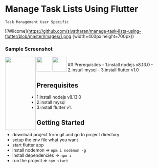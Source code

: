 # Manage Task Lists Using Flutter
    Task Management User Specific 

![Wllcome](https://github.com/sivatharan/manage-task-lists-using-flutter/blob/master/Images/1.png  {width=400px height=700px})

### Sample Screenshot
<a href="url"><img src="https://github.com/sivatharan/manage-task-lists-using-flutter/blob/master/Images/1.png" align="left" height="240" width="100" ></a>

<a href="url"><img src="https://github.com/sivatharan/manage-task-lists-using-flutter/blob/master/Images/1.png" align="left" height="48" width="48" ></a>

<a href="url"><img src="https://github.com/sivatharan/manage-task-lists-using-flutter/blob/master/Images/1.png" align="left" height="48" width="48" ></a>


 <br />
## Prerequisites
- 1.install nodejs v8.13.0
- 2.install mysql
- 3.install flutter v1.0

## Prerequisites
- 1.install nodejs v8.13.0
- 2.install mysql
- 3.install flutter v1.

## Getting Started
- download project form git and go to project directory
- setup the env file what you want
- start flutter app
- install nodemon => `npm i nodemon -g`
- install dependencies => `npm i`
- run the project => `npm start`

